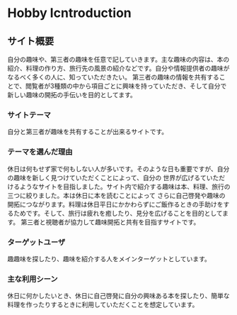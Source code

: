 # Hobby Icntroduction

## サイト概要
自分の趣味や、第三者の趣味を任意で記していきます。主な趣味の内容は、本の紹介、料理の作り方、旅行先の風景の紹介などです。自分や情報提供者の趣味がなるべく多くの人に、知っていただきたい。
第三者の趣味の情報を共有することで、閲覧者が3種類の中から項目ごとに興味を持っていただき、そして自分で新しい趣味の開拓の手伝いを目的としてます。

### サイトテーマ
自分と第三者が趣味を共有することが出来るサイトです。

### テーマを選んだ理由
休日は何もせず家で何もしない人が多いです。そのような日も重要ですが、自分の趣味を新しく見つけていただくことによって、自分の
世界が広げるていただけるようなサイトを目指しました。サイト内で紹介する趣味は本、料理、旅行の三つに絞りました。本は休日に本を読むことによって
さらに自己啓発や趣味の開拓につながります。料理は休日平日にかかわらずにご飯作るときの手助けをするためです。そして、旅行は疲れを癒したり、見分を広げることを目的としてます。
第三者と視聴者が協力して趣味開拓と共有を目指すサイトです。

### ターゲットユーザ
趣趣味を探したり、趣味を紹介する人をメインターゲットとしています。

### 主な利用シーン
休日に何かしたいとき、休日に自己啓発に自分の興味ある本を探したり、簡単な料理を作ったりするときに利用していただくことを想定しています。